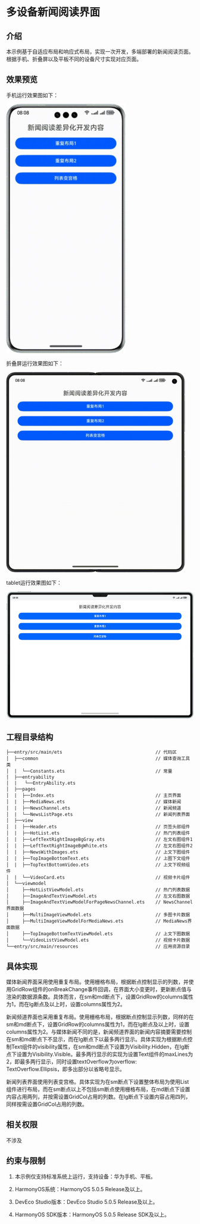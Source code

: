 # 多设备新闻阅读界面

## 介绍

本示例基于自适应布局和响应式布局，实现一次开发，多端部署的新闻阅读页面。根据手机、折叠屏以及平板不同的设备尺寸实现对应页面。

## 效果预览
手机运行效果图如下：

<img src="screenshots/device/phone.png"/>

折叠屏运行效果图如下：

<img src="screenshots/device/foldable.png"/>

tablet运行效果图如下：

<img src="screenshots/device/tablet.png"/>


## 工程目录结构

```
├──entry/src/main/ets                                   // 代码区
│  ├──common                                            // 媒体查询工具类
│  |  └──Constants.ets                                  // 常量
│  ├──entryability
│  |   └──EntryAbility.ets
│  ├──pages
│  |  ├──Index.ets                                      // 主页界面
│  |  ├──MediaNews.ets                                  // 媒体新闻
│  |  ├──NewsChannel.ets                                // 新闻频道
│  |  └──NewsListPage.ets                               // 新闻列表界面
│  ├──view
│  |  ├──Header.ets                                     // 页签头部组件
│  |  ├──HotList.ets                                    // 热门列表组件
│  |  ├──LeftTextRightImageBgGray.ets                   // 左文右图组件1
│  |  ├──LeftTextRightImageBgWhite.ets                  // 左文右图组件2
│  |  ├──NewsWithImages.ets                             // 上文下图组件
│  |  ├──TopImageBottomText.ets                         // 上图下文组件
│  |  ├──TopTextBottomVideo.ets                         // 上文下视频组件
│  |  └──VideoCard.ets                                  // 视频卡片组件
│  └──viewmodel
│     ├──HotListViewModel.ets                           // 热门列表数据
│     ├──ImageAndTextViewModel.ets                      // 左文右图数据
│     ├──ImageAndTextViewModelForPageNewsChannel.ets    // NewsChannel界面数据
│     ├──MultiImageViewModel.ets                        // 多图卡片数据
│     ├──MultiImageViewModelForMediaNews.ets            // MediaNews界面数据
│     ├──TopImageBottomTextViewModel.ets                // 上文下图数据
│     └──VideoListViewModel.ets                         // 视频卡片数据
└──entry/src/main/resources                             // 应用资源目录
```

## 具体实现

媒体新闻界面采用使用重复布局。使用栅格布局，根据断点控制显示的列数，并使用GridRow组件的onBreakChange事件回调，在界面大小变更时，更新断点值与渲染的数据源条数。具体而言，在sm和md断点下，设置GridRow的columns属性为1，而在lg断点及以上时，设置columns属性为2。

新闻频道界面也采用重复布局。使用栅格布局，根据断点控制显示列数，同样的在sm和md断点下，设置GridRow的columns属性为1，而在lg断点及以上时，设置columns属性为2。与媒体新闻不同的是，新闻频道界面的新闻内容摘要需要控制在sm和md断点下不显示，而在lg断点下以最多两行显示。具体实现为根据断点控制Text组件的visibility属性，在sm和md断点下设置为Visibility.Hidden，在lg断点下设置为Visibility.Visible。最多两行显示的实现为设置Text组件的maxLines为2，即最多两行显示，同时设置textOverflow为overflow: TextOverflow.Ellipsis，即多出部分以省略号显示。

新闻列表界面使用列表变宫格。具体实现为在sm断点下设置整体布局为使用List组件进行布局，而在sm断点以上不包括sm断点使用栅格布局，在md断点下设置内容占用两列，并按需设置GridCol占用的列数。在lg断点下设置内容占用四列，同样按需设置GridCol占用的列数。


## 相关权限

不涉及

## 约束与限制

1. 本示例仅支持标准系统上运行，支持设备：华为手机、平板。

2. HarmonyOS系统：HarmonyOS 5.0.5 Release及以上。

3. DevEco Studio版本：DevEco Studio 5.0.5 Release及以上。

4. HarmonyOS SDK版本：HarmonyOS 5.0.5 Release SDK及以上。